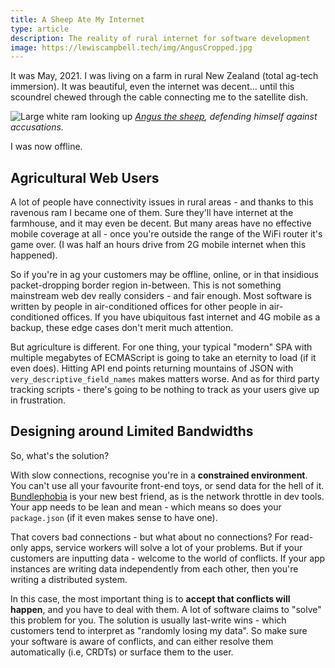 ```yaml
---
title: A Sheep Ate My Internet
type: article
description: The reality of rural internet for software development
image: https://lewiscampbell.tech/img/AngusCropped.jpg
---
```


It was May, 2021. I was living on a farm in rural New Zealand (total ag-tech immersion). It was beautiful, even the internet was decent... until this scoundrel chewed through the cable connecting me to the satellite dish.

![Large white ram looking up](/img/AngusCropped.jpg)
*[Angus the sheep](https://www.instagram.com/angus.the.sheep/), defending himself against accusations.*

I was now offline.

## Agricultural Web Users

A lot of people have connectivity issues in rural areas - and thanks to this ravenous ram I became one of them. Sure they'll have internet at the farmhouse, and it may even be decent. But many areas have no effective mobile coverage at all - once you're outside the range of the WiFi router it's game over. (I was half an hours drive from 2G mobile internet when this happened).

So if you're in ag your customers may be offline, online, or in that insidious packet-dropping border region in-between. This is not something mainstream web dev really considers - and fair enough. Most software is written by people in air-conditioned offices for other people in air-conditioned offices. If you have ubiquitous fast internet and 4G mobile as a backup, these edge cases don't merit much attention.

But agriculture is different. For one thing, your typical "modern" SPA with multiple megabytes of ECMAScript is going to take an eternity to load (if it even does). Hitting API end points returning mountains of JSON with `very_descriptive_field_names` makes matters worse. And as for third party tracking scripts - there's going to be nothing to track as your users give up in frustration.

## Designing around Limited Bandwidths

So, what's the solution?

With slow connections, recognise you're in a **constrained environment**. You can't use all your favourite front-end toys, or send data for the hell of it. [Bundlephobia](https://bundlephobia.com/) is your new best friend, as is the network throttle in dev tools. Your app needs to be lean and mean - which means so does your `package.json` (if it even makes sense to have one).

That covers bad connections - but what about no connections?  For read-only apps, service workers will solve a lot of your problems. But if your customers are inputting data - welcome to the world of conflicts. If your app instances are writing data independently from each other, then you're writing a distributed system.

In this case, the most important thing is to **accept that conflicts will happen**, and you have to deal with them. A lot of software claims to "solve" this problem for you. The solution is usually last-write wins - which customers tend to interpret as "randomly losing my data". So make sure your software is aware of conflicts, and can either resolve them automatically (i.e, CRDTs) or surface them to the user.
